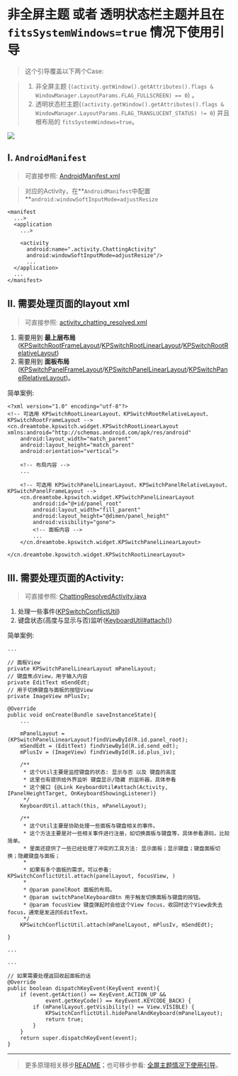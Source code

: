# 非全屏主题 或者 透明状态栏主题并且在`fitsSystemWindows=true` 情况下使用引导

> 这个引导覆盖以下两个Case:

> 1. 非全屏主题 (`(activity.getWindow().getAttributes().flags & WindowManager.LayoutParams.FLAG_FULLSCREEN) == 0`) 。
> 2. 透明状态栏主题(`(activity.getWindow().getAttributes().flags & WindowManager.LayoutParams.FLAG_TRANSLUCENT_STATUS) != 0`) 并且 根布局的 `fitsSystemWindows=true`。

![][non-fullscreen_resolved_gif]

## I. `AndroidManifest`

> 可直接参照: [AndroidManifest.xml][AndroidManifest_xml_link]

> 对应的Activity，在**`AndroidManifest`中配置**`android:windowSoftInputMode=adjustResize`

```
<manifest
  ...>
  <application
    ...>

    <activity
      android:name=".activity.ChattingActivity"
      android:windowSoftInputMode=adjustResize"/>
      ...
  </application>
  ...
</manifest>
```

## II. 需要处理页面的layout xml

> 可直接参照: [activity_chatting_resolved.xml][activity_chatting_resolved_xml_link]

1. 需要用到 **最上层布局** ([KPSwitchRootFrameLayout][KPSwitchRootFrameLayout_link]/[KPSwitchRootLinearLayout][KPSwitchRootLinearLayout_link]/[KPSwitchRootRelativeLayout][KPSwitchRootRelativeLayout_link])
2. 需要用到 **面板布局**([KPSwitchPanelFrameLayout][KPSwitchPanelFrameLayout_link]/[KPSwitchPanelLinearLayout][KPSwitchPanelLinearLayout_link]/[KPSwitchPanelRelativeLayout][KPSwitchPanelRelativeLayout_link])。

简单案例:

```
<?xml version="1.0" encoding="utf-8"?>
<!-- 可选用 KPSwitchRootLinearLayout、KPSwitchRootRelativeLayout、KPSwitchRootFrameLayout -->
<cn.dreamtobe.kpswitch.widget.KPSwitchRootLinearLayout xmlns:android="http://schemas.android.com/apk/res/android"
    android:layout_width="match_parent"
    android:layout_height="match_parent"
    android:orientation="vertical">

    <!-- 布局内容 -->
    ...

    <!-- 可选用 KPSwitchPanelLinearLayout、KPSwitchPanelRelativeLayout、KPSwitchPanelFrameLayout -->
    <cn.dreamtobe.kpswitch.widget.KPSwitchPanelLinearLayout
        android:id="@+id/panel_root"
        android:layout_width="fill_parent"
        android:layout_height="@dimen/panel_height"
        android:visibility="gone">
        <!-- 面板内容 -->
        ...
    </cn.dreamtobe.kpswitch.widget.KPSwitchPanelLinearLayout>

</cn.dreamtobe.kpswitch.widget.KPSwitchRootLinearLayout>
```

## III. 需要处理页面的Activity:

> 可直接参照: [ChattingResolvedActivity.java][ChattingResolvedActivity_link]

1. 处理一些事件([KPSwitchConflictUtil][KPSwitchConflictUtil_link])
2. 键盘状态(高度与显示与否)监听([KeyboardUtil#attach()][KeyboardUtil_attach_link])

简单案例:

```
...

// 面板View
private KPSwitchPanelLinearLayout mPanelLayout;
// 键盘焦点View，用于输入内容
private EditText mSendEdt;
// 用于切换键盘与面板的按钮View
private ImageView mPlusIv;

@Override
public void onCreate(Bundle saveInstanceState){
    ...

    mPanelLayout = (KPSwitchPanelLinearLayout)findViewById(R.id.panel_root);
    mSendEdt = (EditText) findViewById(R.id.send_edt);
    mPlusIv = (ImageView) findViewById(R.id.plus_iv);

    /**
     * 这个Util主要是监控键盘的状态: 显示与否 以及 键盘的高度
     * 这里也有提供给外界监听 键盘显示/隐藏 的监听器，具体参看
     * 这个接口 {@Link KeyboardUtil#attach(Activity, IPanelHeightTarget, OnKeyboardShowingListener)}
     */
    KeyboardUtil.attach(this, mPanelLayout);

    /**
     * 这个Util主要是协助处理一些面板与键盘相关的事件。
     * 这个方法主要是对一些相关事件进行注册，如切换面板与键盘等，具体参看源码，比较简单。
     * 里面还提供了一些已经处理了冲突的工具方法: 显示面板；显示键盘；键盘面板切换；隐藏键盘与面板；
     *
     * 如果有多个面板的需求，可以参看: KPSwitchConflictUtil.attach(panelLayout, focusView, )
     *
     * @param panelRoot 面板的布局。
     * @param switchPanelKeyboardBtn 用于触发切换面板与键盘的按钮。
     * @param focusView 键盘弹起时会给这个View focus，收回时这个View会失去focus，通常是发送的EditText。
     */
    KPSwitchConflictUtil.attach(mPanelLayout, mPlusIv, mSendEdt);

}

...

...

// 如果需要处理返回收起面板的话
@Override
public boolean dispatchKeyEvent(KeyEvent event){
    if (event.getAction() == KeyEvent.ACTION_UP &&
            event.getKeyCode() == KeyEvent.KEYCODE_BACK) {
        if (mPanelLayout.getVisibility() == View.VISIBLE) {
            KPSwitchConflictUtil.hidePanelAndKeyboard(mPanelLayout);
            return true;
        }
    }
    return super.dispatchKeyEvent(event);
}
```

---

> 更多原理相关移步[README](https://github.com/Jacksgong/JKeyboardPanelSwitch/blob/master/README.md)；也可移步参看: [全屏主题情况下使用引导](https://github.com/Jacksgong/JKeyboardPanelSwitch/blob/master/FULLSCREEN_TUTORIAL.md)。

[non-fullscreen_resolved_gif]: https://raw.githubusercontent.com/Jacksgong/JKeybordPanelSwitch/master/art/non-fullscreen_resolved.gif
[AndroidManifest_xml_link]: https://github.com/Jacksgong/JKeyboardPanelSwitch/blob/master/app/src/main/AndroidManifest.xml
[activity_chatting_resolved_xml_link]: https://github.com/Jacksgong/JKeyboardPanelSwitch/blob/master/app/src/main/res/layout/activity_chatting_resolved.xml
[KPSwitchRootFrameLayout_link]: https://github.com/Jacksgong/JKeyboardPanelSwitch/blob/master/library/src/main/java/cn/dreamtobe/kpswitch/widget/KPSwitchRootFrameLayout.java
[KPSwitchPanelLinearLayout_link]: https://github.com/Jacksgong/JKeyboardPanelSwitch/blob/master/library/src/main/java/cn/dreamtobe/kpswitch/widget/KPSwitchPanelLinearLayout.java
[KPSwitchPanelRelativeLayout_link]: https://github.com/Jacksgong/JKeyboardPanelSwitch/blob/master/library/src/main/java/cn/dreamtobe/kpswitch/widget/KPSwitchPanelRelativeLayout.java
[KPSwitchPanelFrameLayout_link]: https://github.com/Jacksgong/JKeyboardPanelSwitch/blob/master/library/src/main/java/cn/dreamtobe/kpswitch/widget/KPSwitchPanelFrameLayout.java
[KPSwitchRootRelativeLayout_link]: https://github.com/Jacksgong/JKeyboardPanelSwitch/blob/master/library/src/main/java/cn/dreamtobe/kpswitch/widget/KPSwitchRootRelativeLayout.java
[KPSwitchRootLinearLayout_link]: https://github.com/Jacksgong/JKeyboardPanelSwitch/blob/master/library/src/main/java/cn/dreamtobe/kpswitch/widget/KPSwitchRootLinearLayout.java
[ChattingResolvedActivity_link]: https://github.com/Jacksgong/JKeyboardPanelSwitch/blob/master/app/src/main/java/cn/dreamtobe/kpswitch/demo/activity/ChattingResolvedActivity.java
[KPSwitchConflictUtil_link]: https://github.com/Jacksgong/JKeyboardPanelSwitch/blob/master/library/src/main/java/cn/dreamtobe/kpswitch/util/KPSwitchConflictUtil.java
[KeyboardUtil_attach_link]: https://github.com/Jacksgong/JKeyboardPanelSwitch/blob/master/library/src/main/java/cn/dreamtobe/kpswitch/util/KeyboardUtil.java#L134
